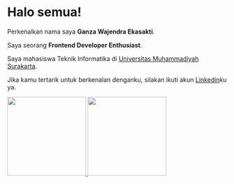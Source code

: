 # Halo semua! 

Perkenalkan nama saya **Ganza Wajendra Ekasakti**.<br>

Saya seorang **Frontend Developer Enthusiast**.<br>

Saya mahasiswa Teknik Informatika di [Universitas Muhammadiyah Surakarta](https://www.ums.ac.id/).<br>

Jika kamu tertarik untuk berkenalan denganku, silakan ikuti akun [Linkedin](https://www.linkedin.com/in/ganzawajendra/)ku ya.

<p align="left">
<a href="https://github.com/ganzawajendra">
  <img height="180em" src="https://github-readme-stats-eight-theta.vercel.app/api?username=penuliscode&show_icons=true&theme=algolia&include_all_commits=true&count_private=true"/>
  <img height="180em" src="https://github-readme-stats-eight-theta.vercel.app/api/top-langs/?username=penuliscode&layout=compact&theme=algolia"/>
</a>
</p>
